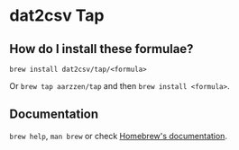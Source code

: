 # dat2csv Tap

## How do I install these formulae?

`brew install dat2csv/tap/<formula>`

Or `brew tap aarzzen/tap` and then `brew install <formula>`.

## Documentation

`brew help`, `man brew` or check [Homebrew's documentation](https://docs.brew.sh).
